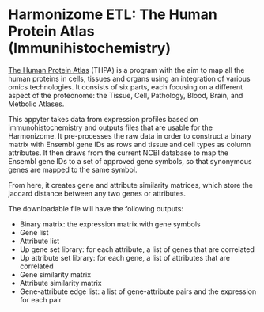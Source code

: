 # Harmonizome ETL: The Human Protein Atlas (Immunihistochemistry)

[The Human Protein Atlas](https://www.proteinatlas.org/) (THPA) is a program with the aim to map all the human proteins in cells, tissues and organs using an integration of various omics technologies. It consists of six parts, each focusing on a different aspect of the proteonome: the Tissue, Cell, Pathology, Blood, Brain, and Metbolic Atlases.

This appyter takes data from expression profiles based on immunohistochemistry and outputs files that are usable for the Harmonizome. It pre-processes the raw data  in order to construct a binary matrix with Ensembl gene IDs as rows and tissue and cell types as column attributes. It then draws from the current NCBI database to map the Ensembl gene IDs to a set of approved gene symbols, so that synonymous genes are mapped to the same symbol. 

From here, it creates gene and attribute similarity matrices, which store the jaccard distance between any two genes or attributes. 

The downloadable file will have the following outputs:
* Binary matrix: the expression matrix with gene symbols
* Gene list
* Attribute list 
* Up gene set library: for each attribute, a list of genes that are correlated
* Up attribute set library: for each gene, a list of attributes that are correlated
* Gene similarity matrix
* Attribute similarity matrix
* Gene-attribute edge list: a list of gene-attribute pairs and the expression for each pair 
